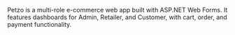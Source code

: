 Petzo is a multi-role e-commerce web app built with ASP.NET Web Forms. It features dashboards for Admin, Retailer, and Customer, with cart, order, and payment functionality.

